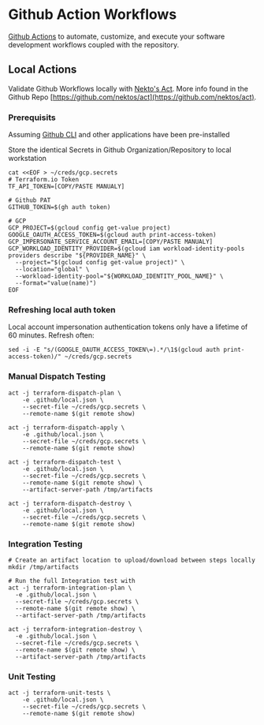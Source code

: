 # Github Action Workflows

[Github Actions](https://docs.github.com/en/actions) to automate, customize, and execute your software development workflows coupled with the repository.

## Local Actions

Validate Github Workflows locally with [Nekto's Act](https://nektosact.com/introduction.html). More info found in the Github Repo [https://github.com/nektos/act](https://github.com/nektos/act).

### Prerequisits
Assuming [Github CLI](https://github.com/cli/cli?tab=readme-ov-file#installation) and other applications have been pre-installed

Store the identical Secrets in Github Organization/Repository to local workstation

```
cat <<EOF > ~/creds/gcp.secrets
# Terraform.io Token
TF_API_TOKEN=[COPY/PASTE MANUALY]

# Github PAT
GITHUB_TOKEN=$(gh auth token)

# GCP
GCP_PROJECT=$(gcloud config get-value project)
GOOGLE_OAUTH_ACCESS_TOKEN=$(gcloud auth print-access-token)
GCP_IMPERSONATE_SERVICE_ACCOUNT_EMAIL=[COPY/PASTE MANUALY]
GCP_WORKLOAD_IDENTITY_PROVIDER=$(gcloud iam workload-identity-pools providers describe "${PROVIDER_NAME}" \
  --project="$(gcloud config get-value project)" \
  --location="global" \
  --workload-identity-pool="${WORKLOAD_IDENTITY_POOL_NAME}" \
  --format="value(name)")
EOF
```

### Refreshing local auth token
Local account impersonation authentication tokens only have a lifetime of 60 minutes.
Refresh often:

```
sed -i -E "s/(GOOGLE_OAUTH_ACCESS_TOKEN\=).*/\1$(gcloud auth print-access-token)/" ~/creds/gcp.secrets
```

### Manual Dispatch Testing

```
act -j terraform-dispatch-plan \
    -e .github/local.json \
    --secret-file ~/creds/gcp.secrets \
    --remote-name $(git remote show)

act -j terraform-dispatch-apply \
    -e .github/local.json \
    --secret-file ~/creds/gcp.secrets \
    --remote-name $(git remote show)

act -j terraform-dispatch-test \
    -e .github/local.json \
    --secret-file ~/creds/gcp.secrets \
    --remote-name $(git remote show) \
    --artifact-server-path /tmp/artifacts

act -j terraform-dispatch-destroy \
    -e .github/local.json \
    --secret-file ~/creds/gcp.secrets \
    --remote-name $(git remote show)
```

### Integration Testing

```
# Create an artifact location to upload/download between steps locally
mkdir /tmp/artifacts

# Run the full Integration test with
act -j terraform-integration-plan \
  -e .github/local.json \
  --secret-file ~/creds/gcp.secrets \
  --remote-name $(git remote show) \
  --artifact-server-path /tmp/artifacts

act -j terraform-integration-destroy \
  -e .github/local.json \
  --secret-file ~/creds/gcp.secrets \
  --remote-name $(git remote show) \
  --artifact-server-path /tmp/artifacts

```

### Unit Testing

```
act -j terraform-unit-tests \
    -e .github/local.json \
    --secret-file ~/creds/gcp.secrets \
    --remote-name $(git remote show)
```